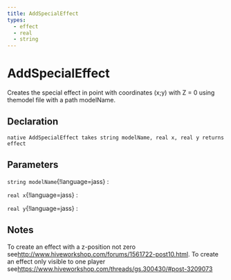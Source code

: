 ```yaml
---
title: AddSpecialEffect
types:
  - effect
  - real
  - string
---
```


# AddSpecialEffect
Creates the special effect in point with coordinates (x;y) with Z = 0 using themodel file with a path modelName.

## Declaration

```jass
native AddSpecialEffect takes string modelName, real x, real y returns effect
```

## Parameters
`string modelName`{!language=jass}
: 

`real x`{!language=jass}
: 

`real y`{!language=jass}
: 

## Notes 
To create an effect with a z-position not zero see<http://www.hiveworkshop.com/forums/1561722-post10.html>.
To create an effect only visible to one player see<https://www.hiveworkshop.com/threads/gs.300430/#post-3209073>
